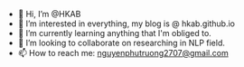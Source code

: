 - 👋 Hi, I’m @HKAB
- 👀 I’m interested in everything, my blog is @ hkab.github.io
- 🌱 I’m currently learning anything that I'm obliged to.
- 💞️ I’m looking to collaborate on researching in NLP field.
- 📫 How to reach me: nguyenphutruong2707@gmail.com

<!---
HKAB/HKAB is a ✨ special ✨ repository because its `README.md` (this file) appears on your GitHub profile.
You can click the Preview link to take a look at your changes.
--->
